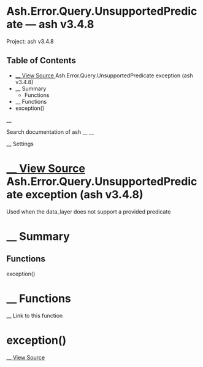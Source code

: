 # Ash.Error.Query.UnsupportedPredicate — ash v3.4.8

Project: ash v3.4.8

## Table of Contents

- [ __ View Source ](external_link) Ash.Error.Query.UnsupportedPredicate exception (ash v3.4.8)
- __ Summary
  - Functions
- __ Functions
- exception()

__

Search documentation of ash __ __

__ Settings

#  [ __ View Source ](external_link) Ash.Error.Query.UnsupportedPredicate exception (ash v3.4.8)

Used when the data_layer does not support a provided predicate

#  __ Summary

##  Functions

exception()

#  __ Functions

__ Link to this function

# exception()

[ __ View Source ](external_link)
